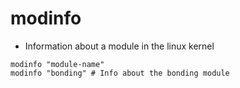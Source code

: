 # modinfo

- Information about a module in the linux kernel

```shell
modinfo "module-name"
modinfo "bonding" # Info about the bonding module
```
